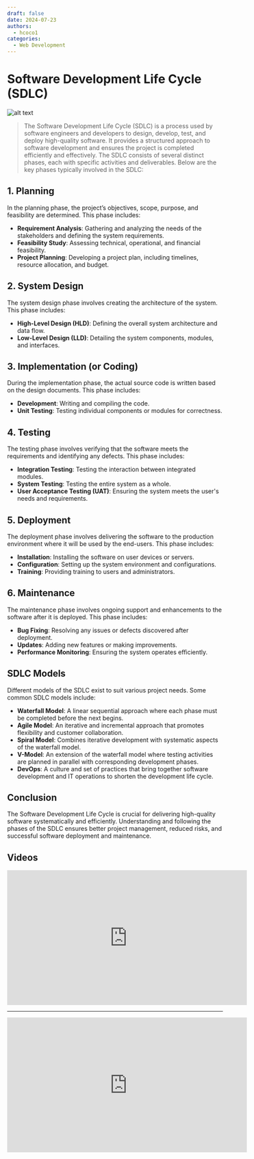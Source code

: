 ```yaml
---
draft: false
date: 2024-07-23
authors:
  - hcoco1
categories:
  - Web Development
---
```


# Software Development Life Cycle (SDLC)

![alt text](https://images.unsplash.com/photo-1581090123826-27b62664de96?q=80&w=2070&auto=format&fit=crop&ixlib=rb-4.0.3&ixid=M3wxMjA3fDB8MHxwaG90by1wYWdlfHx8fGVufDB8fHx8fA%3D%3D)

>The Software Development Life Cycle (SDLC) is a process used by software engineers and developers to design, develop, test, and deploy high-quality software. It provides a structured approach to software development and ensures the project is completed efficiently and effectively. The SDLC consists of several distinct phases, each with specific activities and deliverables. Below are the key phases typically involved in the SDLC:

<!-- more -->

## 1. Planning
In the planning phase, the project’s objectives, scope, purpose, and feasibility are determined. This phase includes:

- **Requirement Analysis**: Gathering and analyzing the needs of the stakeholders and defining the system requirements.
- **Feasibility Study**: Assessing technical, operational, and financial feasibility.
- **Project Planning**: Developing a project plan, including timelines, resource allocation, and budget.

## 2. System Design
The system design phase involves creating the architecture of the system. This phase includes:

- **High-Level Design (HLD)**: Defining the overall system architecture and data flow.
- **Low-Level Design (LLD)**: Detailing the system components, modules, and interfaces.

## 3. Implementation (or Coding)
During the implementation phase, the actual source code is written based on the design documents. This phase includes:

- **Development**: Writing and compiling the code.
- **Unit Testing**: Testing individual components or modules for correctness.

## 4. Testing
The testing phase involves verifying that the software meets the requirements and identifying any defects. This phase includes:

- **Integration Testing**: Testing the interaction between integrated modules.
- **System Testing**: Testing the entire system as a whole.
- **User Acceptance Testing (UAT)**: Ensuring the system meets the user's needs and requirements.

## 5. Deployment
The deployment phase involves delivering the software to the production environment where it will be used by the end-users. This phase includes:

- **Installation**: Installing the software on user devices or servers.
- **Configuration**: Setting up the system environment and configurations.
- **Training**: Providing training to users and administrators.

## 6. Maintenance
The maintenance phase involves ongoing support and enhancements to the software after it is deployed. This phase includes:

- **Bug Fixing**: Resolving any issues or defects discovered after deployment.
- **Updates**: Adding new features or making improvements.
- **Performance Monitoring**: Ensuring the system operates efficiently.

## SDLC Models
Different models of the SDLC exist to suit various project needs. Some common SDLC models include:

- **Waterfall Model**: A linear sequential approach where each phase must be completed before the next begins.
- **Agile Model**: An iterative and incremental approach that promotes flexibility and customer collaboration.
- **Spiral Model**: Combines iterative development with systematic aspects of the waterfall model.
- **V-Model**: An extension of the waterfall model where testing activities are planned in parallel with corresponding development phases.
- **DevOps**: A culture and set of practices that bring together software development and IT operations to shorten the development life cycle.

## Conclusion
The Software Development Life Cycle is crucial for delivering high-quality software systematically and efficiently. Understanding and following the phases of the SDLC ensures better project management, reduced risks, and successful software deployment and maintenance.


## Videos

<iframe width="560" height="315" src="https://www.youtube.com/embed/zhUbpqydHS0?si=9hEmHvLXZds0auQ1" title="YouTube video player" frameborder="0" allow="accelerometer; autoplay; clipboard-write; encrypted-media; gyroscope; picture-in-picture; web-share" referrerpolicy="strict-origin-when-cross-origin" allowfullscreen></iframe>

---

<iframe width="560" height="315" src="https://www.youtube.com/embed/SaCYkPD4_K0?si=HZ9tTxHlLCQjNVYH" title="YouTube video player" frameborder="0" allow="accelerometer; autoplay; clipboard-write; encrypted-media; gyroscope; picture-in-picture; web-share" referrerpolicy="strict-origin-when-cross-origin" allowfullscreen></iframe>


